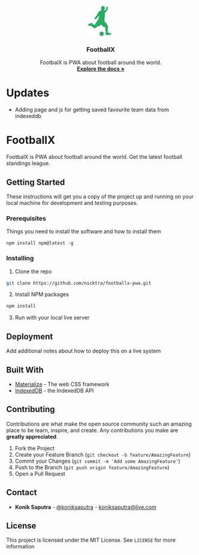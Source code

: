 
<p align="center">
  <a href="https://github.com/nicktra/footballx-pwa">
    <img src="icon-192x192.png" alt="Logo" width="80" height="80">
  </a>

  <h3 align="center">FootballX</h3>

  <p align="center">
    FootbalX is PWA about football around the world.
    <br />
    <a href="https://github.com/nicktra/footballx-pwa"><strong>Explore the docs »</strong></a>
  </p>
</p>

# Updates
* Adding page and js for getting saved favourite team data from indexeddb

# FootballX

FootbalX is PWA about football around the world. Get the latest football standings league.

## Getting Started

These instructions will get you a copy of the project up and running on your local machine for development and testing purposes.

### Prerequisites

Things you need to install the software and how to install them

```
npm install npm@latest -g
```

### Installing

1. Clone the repo
```sh
git clone https://github.com/nicktra/footballx-pwa.git
```
2. Install NPM packages
```sh
npm install
```
3. Run with your local live server

## Deployment

Add additional notes about how to deploy this on a live system

## Built With

* [Materialize](https://materializecss.com/) - The web CSS framework
* [IndexedDB](https://github.com/jakearchibald/idb) - the IndexedDB API

## Contributing

Contributions are what make the open source community such an amazing place to be learn, inspire, and create. Any contributions you make are **greatly appreciated**.

1. Fork the Project
2. Create your Feature Branch (`git checkout -b feature/AmazingFeature`)
3. Commit your Changes (`git commit -m 'Add some AmazingFeature'`)
4. Push to the Branch (`git push origin feature/AmazingFeature`)
5. Open a Pull Request

## Contact

* **Konik Saputra** - [@koniksaputra](https://twitter.com/koniksaputra) - koniksaputra@live.com

## License

This project is licensed under the MIT License. See `LICENSE` for more information
